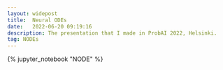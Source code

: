 ```yaml
---
layout: widepost
title:  Neural ODEs
date:   2022-06-20 09:19:16
description: The presentation that I made in ProbAI 2022, Helsinki.
tag: NODEs
---
```


{% jupyter_notebook "NODE" %}












